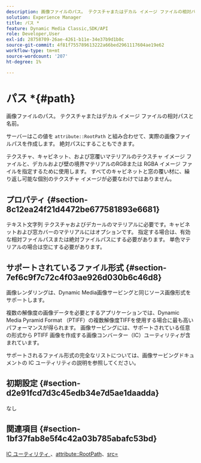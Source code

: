 ```yaml
---
description: 画像ファイルのパス。 テクスチャまたはデカル イメージ ファイルの相対パスと名前。
solution: Experience Manager
title: パス *
feature: Dynamic Media Classic,SDK/API
role: Developer,User
exl-id: 28758709-26ae-4261-b11e-34e37b9d1b8c
source-git-commit: 4f81f755789613222a66bed2961117604ae19e62
workflow-type: tm+mt
source-wordcount: '207'
ht-degree: 1%

---
```


# パス *{#path}

画像ファイルのパス。 テクスチャまたはデカル イメージ ファイルの相対パスと名前。

サーバーはこの値を `attribute::RootPath` と組み合わせて、実際の画像ファイルパスを作成します。 絶対パスにすることもできます。

テクスチャ、キャビネット、および窓覆いマテリアルのテクスチャ イメージ ファイルと、デカルおよび壁の境界マテリアルのRGBまたは RGBA イメージ ファイルを指定するために使用します。 すべてのキャビネットと窓の覆い材に、繰り返し可能な個別のテクスチャ イメージが必要なわけではありません。

## プロパティ {#section-8c12ea24f21d4472be677581893e6681}

テキスト文字列 テクスチャおよびデカールのマテリアルに必要です。キャビネットおよび窓カバーのマテリアルにはオプションです。 指定する場合は、有効な相対ファイルパスまたは絶対ファイルパスにする必要があります。 単色マテリアルの場合は空にする必要があります。

## サポートされているファイル形式 {#section-7ef6c9f7c72c4f03ae926d030b6c46d8}

画像レンダリングは、Dynamic Media画像サービングと同じソース画像形式をサポートします。

複数の解像度の画像データを必要とするアプリケーションでは、Dynamic Media Pyramid Format （PTIFF）の複数解像度TIFFを使用する場合に最も高いパフォーマンスが得られます。 画像サービングには、サポートされている任意の形式から PTIFF 画像を作成する画像コンバーター（IC）ユーティリティが含まれています。

サポートされるファイル形式の完全なリストについては、画像サービングドキュメントの IC ユーティリティの説明を参照してください。

## 初期設定 {#section-d2e91fcd7d3c45edb34e7d5ae1daadda}

なし

## 関連項目 {#section-1bf37fab8e5f4c42a03b785abafc53bd}

[IC ユーティリティ ](/help/aem-is-ir-api/is-api/is-utils/utilities/r-ic.md)、[attribute::RootPath](/help/aem-is-ir-api/ir-api/material-cat/image-rendering-api-ref/c-ir-material-catalog/c-ir-attributes-reference/r-ir-rootpath.md)、[src=](/help/aem-is-ir-api/ir-api/http-protocol/image-rendering-api-ref/c-ir-http-protocol-ref/c-ir-http-protocol-command-reference/r-ir-src.md)
